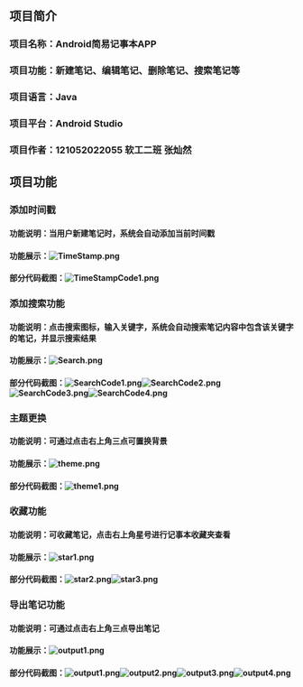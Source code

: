 ## 项目简介
### 项目名称：Android简易记事本APP
### 项目功能：新建笔记、编辑笔记、删除笔记、搜索笔记等
### 项目语言：Java
### 项目平台：Android Studio
### 项目作者：121052022055 软工二班 张灿然


## 项目功能
### 添加时间戳
#### 功能说明：当用户新建笔记时，系统会自动添加当前时间戳
#### 功能展示：![TimeStamp.png](README_PHOTOS/TimeStamp.png)
#### 部分代码截图：![TimeStampCode1.png](README_PHOTOS/TimeStampCode1.png)

### 添加搜索功能
#### 功能说明：点击搜索图标，输入关键字，系统会自动搜索笔记内容中包含该关键字的笔记，并显示搜索结果
#### 功能展示：![Search.png](README_PHOTOS/Search.png)
#### 部分代码截图：![SearchCode1.png](README_PHOTOS/SearchCode1.png)![SearchCode2.png](README_PHOTOS/SearchCode2.png)![SearchCode3.png](README_PHOTOS/SearchCode3.png)![SearchCode4.png](README_PHOTOS/SearchCode4.png)

### 主题更换
#### 功能说明：可通过点击右上角三点可置换背景
#### 功能展示：![theme.png](app%2FREADME_PHOTOS%2Ftheme.png)
#### 部分代码截图：![theme1.png](app%2FREADME_PHOTOS%2Ftheme1.png)

### 收藏功能
#### 功能说明：可收藏笔记，点击右上角星号进行记事本收藏夹查看
#### 功能展示：![star1.png](app%2FREADME_PHOTOS%2Fstar1.png)
#### 部分代码截图：![star2.png](app%2FREADME_PHOTOS%2Fstar2.png)![star3.png](app%2FREADME_PHOTOS%2Fstar3.png)

### 导出笔记功能
#### 功能说明：可通过点击右上角三点导出笔记
#### 功能展示：![output1.png](app%2FREADME_PHOTOS%2Foutput1.png)
#### 部分代码截图：![output1.png](app%2FREADME_PHOTOS%2Foutput1.png)![output2.png](app%2FREADME_PHOTOS%2Foutput2.png)![output3.png](app%2FREADME_PHOTOS%2Foutput3.png)![output4.png](app%2FREADME_PHOTOS%2Foutput4.png)

